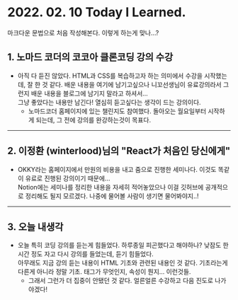 # 2022. 02. 10 Today I Learned.
마크다운 문법으로 처음 작성해본다. 이렇게 하는게 맞나...?
## 1. 노마드 코더의 코코아 클론코딩 강의 수강
 * 아직 다 듣진 않았다. HTML과 CSS를 복습하고자 하는 의미에서 수강을 시작했는데, 잘 한 것 같다. 배운 내용을 여기에 남기고싶으나 니꼬선생님이 유료강의라서 그런지 배운 내용을 블로그에 남기지 말라고 하셔서...    
 그냥 좋았다는 내용만 남긴다! 열심히 듣고싶다는 생각이 드는 강의이다.
    - 노마드코더 홈페이지에 있는 챌린지도 참여했다. 돌아오는 월요일부터 시작하게 되는데, 그 전에 강의를 완강하는것이 목표다.
 ***
## 2. 이정환 (winterlood)님의 "React가 처음인 당신에게"
* OKKY라는 홈페이지에서 만원의 비용을 내고 줌으로 진행한 세미나다. 이것도 똑같이 유료로 진행된 강의이기 때문에...    
Notion에는 세미나를 정리한 내용을 자세히 적어놓았으나 이걸 깃허브에 공개적으로 정리해도 될지 모르겠다. 나중에 물어볼 사람이 생기면 물어봐야지..!
***
## 3. 오늘 내생각
* 오늘 특히 코딩 강의를 듣는게 힘들었다. 하루종일 피곤했다고 해야하나? 낮잠도 한 시간 정도 자고 다시 강의를 들었는데, 듣기 힘들었다.    
아무래도 지금 강의 듣는 내용이 HTML 기초와 관련된 내용인 것 같다. 기초라는게 다른게 아니라 정말 기초. 태그가 무엇인지, 속성이 뭔지... 이런것들.
    - 그래서 그런가 더 집중이 안됐던 것 같다. 얼른얼른 수강하고 다음 진도로 나가야겠다!